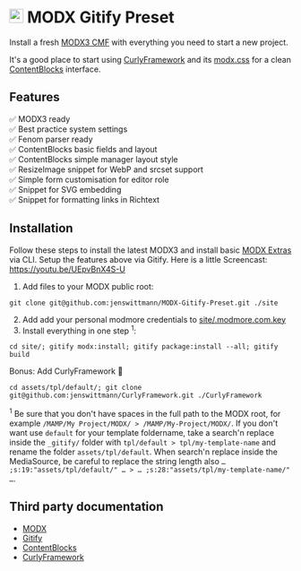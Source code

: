 # <img src="https://github.com/user-attachments/assets/110ca05d-7b1c-4117-addc-4fe6db51a302" width="25" alt="MODX Logo" /> MODX Gitify Preset

Install a fresh [MODX3 CMF](https://modx.com) with everything you need to start a new project.

It's a good place to start using [CurlyFramework](https://jenswittmann.github.io/CurlyFramework/) and its [modx.css](https://github.com/jenswittmann/CurlyFramework/blob/6.0.0/dev/css/modx.scss) for a clean [ContentBlocks](https://modmore.com/contentblocks/) interface.

## Features

✅ MODX3 ready  
✅ Best practice system settings  
✅ Fenom parser ready  
✅ ContentBlocks basic fields and layout  
✅ ContentBlocks simple manager layout style  
✅ ResizeImage snippet for WebP and srcset support  
✅ Simple form customisation for editor role  
✅ Snippet for SVG embedding  
✅ Snippet for formatting links in Richtext  

## Installation

Follow these steps to install the latest MODX3 and install basic [MODX Extras](https://extras.modx.com) via CLI. Setup the features above via Gitify.
Here is a little Screencast: https://youtu.be/UEpvBnX4S-U

1. Add files to your MODX public root:
```
git clone git@github.com:jenswittmann/MODX-Gitify-Preset.git ./site
```
2. Add add your personal modmore credentials to [site/.modmore.com.key](https://github.com/jenswittmann/MODX-Gitify-Preset/blob/main/.modmore.com.key)
3. Install everything in one step <sup>1</sup>:
```
cd site/; gitify modx:install; gitify package:install --all; gitify build
``` 
Bonus: Add CurlyFramework 🧁
```
cd assets/tpl/default/; git clone git@github.com:jenswittmann/CurlyFramework.git ./CurlyFramework
```

<sup>1</sup> Be sure that you don't have spaces in the full path to the MODX root, for example `/MAMP/My Project/MODX/ > /MAMP/My-Project/MODX/`. If you don't want use `default` for your template foldername, take a search'n replace inside the `_gitify/` folder with `tpl/default > tpl/my-template-name` and rename the folder `assets/tpl/default`. When search'n replace inside the MediaSource, be careful to replace the string length also `… ;s:19:"assets/tpl/default/" … > … ;s:28:"assets/tpl/my-template-name/" …`.

## Third party documentation

- [MODX](https://docs.modx.com/)
- [Gitify](https://docs.modmore.com/en/Open_Source/Gitify/)
- [ContentBlocks](https://docs.modmore.com/en/ContentBlocks/v1.x/)
- [CurlyFramework](https://jenswittmann.github.io/CurlyFramework/)
